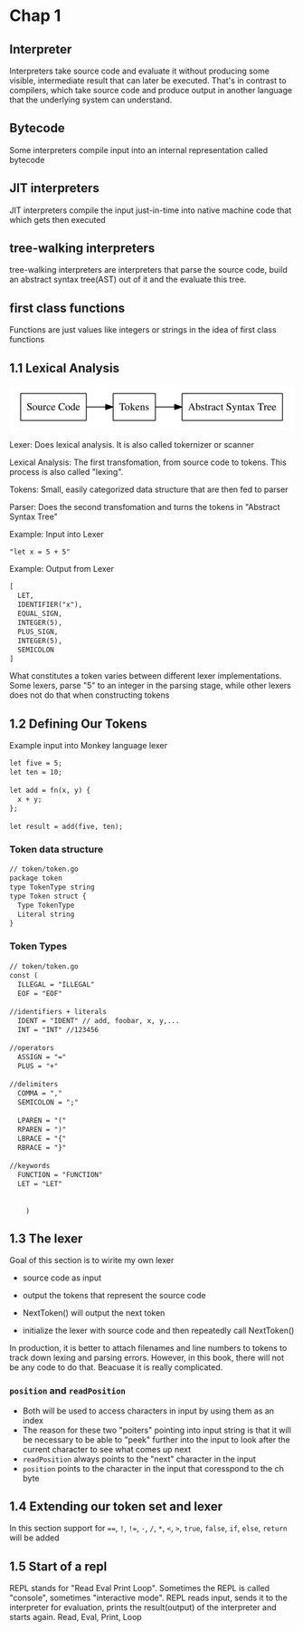 # Chap 1
## Interpreter
Interpreters take source code and evaluate it without producing some visible, intermediate result that can later be executed. That's in contrast to compilers, which take source code and produce output in another language that the underlying system can understand.

## Bytecode
Some interpreters compile input into an internal representation called bytecode

## JIT interpreters
JIT interpreters compile the input just-in-time into native machine code that which gets then executed

## tree-walking interpreters
tree-walking interpreters are interpreters that parse the source code, build an abstract syntax tree(AST) out of it and the evaluate this tree.

## first class functions
Functions are just values like integers or strings in the idea of first class functions

## 1.1 Lexical Analysis
<img src="./images/1.png">

Lexer: Does lexical analysis. It is also called tokernizer or scanner

Lexical Analysis: The first transfomation, from source code to tokens. This process is also called "lexing".

Tokens: Small, easily categorized data structure that are then fed to parser

Parser: Does the second transfomation and turns the tokens in "Abstract Syntax Tree"

Example: Input into Lexer

```
"let x = 5 + 5"

```

Example: Output from Lexer

```
[
  LET,
  IDENTIFIER("x"),
  EQUAL_SIGN,
  INTEGER(5),
  PLUS_SIGN,
  INTEGER(5),
  SEMICOLON
]
```

<!--
TODO Dig down for more information. Add more sentences
-->
What constitutes  a token varies between different lexer implementations. Some lexers, parse "5" to an integer in the parsing stage, while other lexers does not do that when constructing tokens

## 1.2 Defining Our Tokens

Example input into Monkey language lexer

```
let five = 5;
let ten = 10;

let add = fn(x, y) {
  x + y;
};

let result = add(five, ten);
```

### Token data structure

```
// token/token.go
package token
type TokenType string
type Token struct {
  Type TokenType
  Literal string
}
```

### Token Types

```
// token/token.go
const (
  ILLEGAL = "ILLEGAL"
  EOF = "EOF"

//identifiers + literals
  IDENT = "IDENT" // add, foobar, x, y,...
  INT = "INT" //123456

//operators
  ASSIGN = "="
  PLUS = "+"

//delimiters
  COMMA = ","
  SEMICOLON = ";"

  LPAREN = "("
  RPAREN = ")"
  LBRACE = "{"
  RBRACE = "}"

//keywords
  FUNCTION = "FUNCTION"
  LET = "LET"


    )

```

## 1.3 The lexer
Goal of this section is to wirite my own lexer

- source code as input
- output the tokens that represent the source code

- NextToken() will output the next token
- initialize the lexer with source code and then repeatedly call NextToken()

In production, it is better to attach filenames and line numbers to tokens to track down lexing and parsing errors. However, in this book, there will not be any code to do that. Beacuase it is really complicated.

### `position` and `readPosition`
- Both will be used to access characters in input by using them as an index
- The reason for these two "poiters" pointing into input string is that it will be necessary to be able to "peek" further into the input to look after the current character to see what comes up next
- `readPosition` always points to the "next" character in the input
- `position` points to the character in the input that coresspond to the ch byte

## 1.4 Extending our token set and lexer
In this section support for `==`, `!`, `!=`, `-`, `/`, `*`, `<`, `>`, `true`, `false`, `if`, `else`, `return` will be added

## 1.5 Start of a repl
REPL stands for "Read Eval Print Loop". Sometimes the REPL is called "console", sometimes "interactive mode". REPL reads input, sends it to the interpreter for evaluation, prints the result(output) of the interpreter and starts again. Read, Eval, Print, Loop
